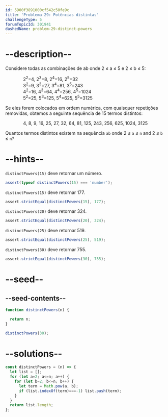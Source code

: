 ```yaml
---
id: 5900f3891000cf542c50fe9c
title: 'Problema 29: Potências distintas'
challengeType: 5
forumTopicId: 301941
dashedName: problem-29-distinct-powers
---
```


# --description--

Considere todas as combinações de ab onde 2 ≤ a ≤ 5 e 2 ≤ b ≤ 5:

<div style='padding-left: 4em;'>
  2<sup>2</sup>=4, 2<sup>3</sup>=8, 2<sup>4</sup>=16, 2<sup>5</sup>=32 <br>
  3<sup>2</sup>=9, 3<sup>3</sup>=27, 3<sup>4</sup>=81, 3<sup>5</sup>=243 <br>
  4<sup>2</sup>=16, 4<sup>3</sup>=64, 4<sup>4</sup>=256, 4<sup>5</sup>=1024 <br>
  5<sup>2</sup>=25, 5<sup>3</sup>=125, 5<sup>4</sup>=625, 5<sup>5</sup>=3125 <br>
</div>

Se eles forem colocados em ordem numérica, com quaisquer repetições removidas, obtemos a seguinte sequência de 15 termos distintos:

<div style='padding-left: 4em;'>
  4, 8, 9, 16, 25, 27, 32, 64, 81, 125, 243, 256, 625, 1024, 3125
</div>

Quantos termos distintos existem na sequência `ab` onde 2 ≤ `a` ≤ `n` and 2 ≤ `b` ≤ `n`?

# --hints--

`distinctPowers(15)` deve retornar um número.

```js
assert(typeof distinctPowers(15) === 'number');
```

`distinctPowers(15)` deve retornar 177.

```js
assert.strictEqual(distinctPowers(15), 177);
```

`distinctPowers(20)` deve retornar 324.

```js
assert.strictEqual(distinctPowers(20), 324);
```

`distinctPowers(25)` deve retornar 519.

```js
assert.strictEqual(distinctPowers(25), 519);
```

`distinctPowers(30)` deve retornar 755.

```js
assert.strictEqual(distinctPowers(30), 755);
```

# --seed--

## --seed-contents--

```js
function distinctPowers(n) {

  return n;
}

distinctPowers(30);
```

# --solutions--

```js
const distinctPowers = (n) => {
  let list = [];
  for (let a=2; a<=n; a++) {
    for (let b=2; b<=n; b++) {
      let term = Math.pow(a, b);
      if (list.indexOf(term)===-1) list.push(term);
    }
  }
  return list.length;
};
```
